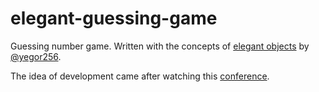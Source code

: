 # elegant-guessing-game

Guessing number game. Written with the concepts of [elegant objects](https://www.elegantobjects.org) by [@yegor256](https://github.com/yegor256).

The idea of development came after watching this [conference](https://youtu.be/75U9eefFYoU).
